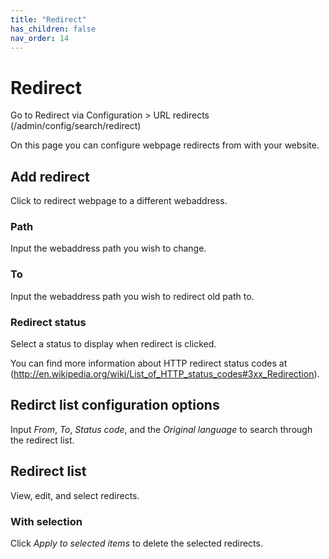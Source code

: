 ```yaml
---
title: "Redirect"
has_children: false
nav_order: 14
---
```


# Redirect

Go to Redirect via Configuration > URL redirects (/admin/config/search/redirect)

On this page you can configure webpage redirects from with your website.

## Add redirect

Click to redirect webpage to a different webaddress.

### Path

Input the webaddress path you wish to change.

### To

Input the webaddress path you wish to redirect old path to.

### Redirect status

Select a status to display when redirect is clicked.

You can find more information about HTTP redirect status codes at (http://en.wikipedia.org/wiki/List_of_HTTP_status_codes#3xx_Redirection).

## Redirct list configuration options

Input *From*, *To*, *Status code*, and the *Original language* to search through the redirect list.

## Redirect list

View, edit, and select redirects.

### With selection

Click *Apply to selected items* to delete the selected redirects.